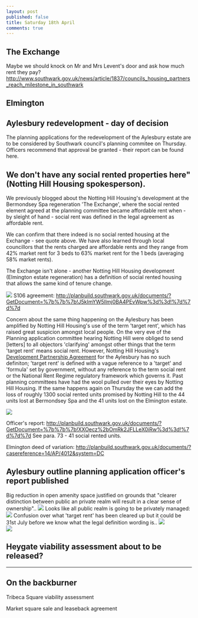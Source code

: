 ```yaml
---
layout: post
published: false
title: Saturday 18th April
comments: true
---
```


## The Exchange
Maybe we should knock on Mr and Mrs Levent's door and ask how much rent they pay?
http://www.southwark.gov.uk/news/article/1837/councils_housing_partners_reach_milestone_in_southwark



## Elmington

## Aylesbury redevelopment - day of decision

The planning applications for the redevelopment of the Aylesbury estate are to be considered by Southwark council's planning commitee on Thursday. Officers recommend that approval be granted - their report can be found here.

## We don't have any social rented properties here" (Notting Hill Housing spokesperson).


We previously blogged about the Notting Hill Housing's development at the Bermondsey Spa regeneration 'The Exchange', where the social rented element agreed at the planning committee became affordable rent when - by sleight of hand - social rent was defined in the legal agreement as affordable rent.

We can confirm that there indeed is no social rented housing at the Exchange - see quote above. We have also learned through local councillors that the rents charged are affordable rents and they range from 42% market rent for 3 beds to 63% market rent for the 1 beds (averaging 58% market rents).

The Exchange isn't alone - another Notting Hill Housing development (Elmington estate regeneration) has a definition of social rented housing that allows the same kind of tenure change.

![](http://35percent.org/images/elmingtons106.png)
S106 agreement:
http://planbuild.southwark.gov.uk/documents/?GetDocument=%7b%7b%7b!J5kImYW5llmj0BA4PEvWpw%3d%3d!%7d%7d%7d

Concern about the same thing happening on the Aylesbury has been amplified by Notting Hill Housing's use of the term 'target rent', which has raised great suspicion amongst local people. On the very eve of the Planning application committee hearing Notting Hill were obliged to send [letters] to all objectors 'clarifying' amongst other things that the term 'target rent' means social rent. 
However, Notting Hill Housing's [Development Partnership Agreement](http://35percent.org/images/LBS_NHHT_DPAgreement.pdf) for the Aylesbury has no such definiton; 'target rent' is defined with a vague reference to a 'target' and 'formula' set by government, without any reference to the term social rent or the National Rent Regime regulatory framework which governs it. Past planning committees have had the wool pulled over their eyes by Notting Hill Housing. If the same happens again on Thursday the we can add the loss of roughly 1300 social rented units promised by Notting Hill to the 44 units lost at Bermondsey Spa and the 41 units lost on the Elmington estate. 

![](http://crappistmartin.github.io/images/Aylesbury_targetrents.png)










Officer's report: http://planbuild.southwark.gov.uk/documents/?GetDocument=%7b%7b%7b!XXOecz%2bOmRk2JFLLeX0iRw%3d%3d!%7d%7d%7d
See para. 73 - 41 social rented units.



Elmington deed of variation: http://planbuild.southwark.gov.uk/documents/?casereference=14/AP/4012&system=DC

## Aylesbury outline planning application officer's report published
Big reduction in open amenity space justified on grounds that "clearer distinction between public an private realm will result in a clear sense of ownership"..
![](https://pbs.twimg.com/media/CCou9dGWMAEQshn.png)
Looks like all public realm is going to be privately managed:
![](https://pbs.twimg.com/media/CCo3RrxW8AEWRN1.png)
Confusion over what 'target rent' has been cleared up but it could be 31st July before we know what the legal definition wording is..
![](https://pbs.twimg.com/media/CCoxHXoWYAAyHtv.png)                                                                                                     
![](https://pbs.twimg.com/media/CCoz1JKW4AAmeJb.png) 


## Heygate viability assessment about to be released?

___________________________________________________________
## On the backburner

Tribeca Square viability assessment

Market square sale and leaseback agreement